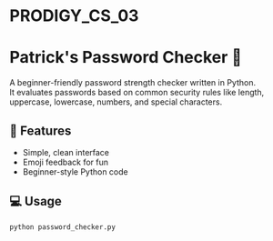 # PRODIGY_CS_03
# Patrick's Password Checker 🔐

A beginner-friendly password strength checker written in Python.  
It evaluates passwords based on common security rules like length, uppercase, lowercase, numbers, and special characters.

## 🚀 Features
- Simple, clean interface
- Emoji feedback for fun
- Beginner-style Python code

## 💻 Usage
```bash
python password_checker.py
